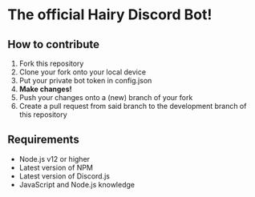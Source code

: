 # The official Hairy Discord Bot!

## How to contribute
1. Fork this repository
2. Clone your fork onto your local device
3. Put your private bot token in config.json
4. <b>Make changes!</b>
5. Push your changes onto a (new) branch of your fork
6. Create a pull request from said branch to the development branch of this repository

## Requirements
- Node.js v12 or higher
- Latest version of NPM
- Latest version of Discord.js
- JavaScript and Node.js knowledge
